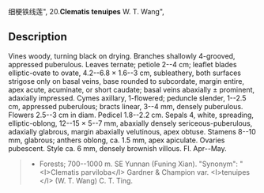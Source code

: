 细梗铁线莲",
20.**Clematis tenuipes** W. T. Wang",

## Description
Vines woody, turning black on drying. Branches shallowly 4-grooved, appressed puberulous. Leaves ternate; petiole 2--4 cm; leaflet blades elliptic-ovate to ovate, 4.2--6.8 × 1.6--3 cm, subleathery, both surfaces strigose only on basal veins, base rounded to subcordate, margin entire, apex acute, acuminate, or short caudate; basal veins abaxially ± prominent, adaxially impressed. Cymes axillary, 1-flowered; peduncle slender, 1--2.5 cm, appressed puberulous; bracts linear, 3--4 mm, densely puberulous. Flowers 2.5--3 cm in diam. Pedicel 1.8--2.2 cm. Sepals 4, white, spreading, elliptic-oblong, 12--15 × 5--7 mm, abaxially densely sericeous-puberulous, adaxially glabrous, margin abaxially velutinous, apex obtuse. Stamens 8--10 mm, glabrous; anthers oblong, ca. 1.5 mm, apex apiculate. Ovaries pubescent. Style ca. 6 mm, densely brownish villous. Fl. Apr--May.

> * Forests; 700--1000 m. SE Yunnan (Funing Xian).
  "Synonym": "&lt;I&gt;Clematis parviloba&lt;/I&gt; Gardner &amp; Champion var. &lt;I&gt;tenuipes &lt;/I&gt; (W. T. Wang) C. T. Ting.
